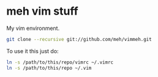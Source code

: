 meh vim stuff
=============
My vim environment.

```sh
git clone --recursive git://github.com/meh/vimmeh.git
```

To use it this just do:

```sh
ln -s /path/to/this/repo/vimrc ~/.vimrc
ln -s /path/to/this/repo ~/.vim
```

